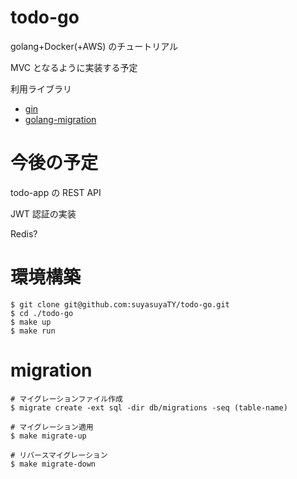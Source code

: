# todo-go

golang+Docker(+AWS) のチュートリアル

MVC となるように実装する予定

利用ライブラリ

- [gin](https://pkg.go.dev/github.com/gin-gonic/gin)
- [golang-migration](https://github.com/golang-migrate/migrate)

# 今後の予定

todo-app の REST API

JWT 認証の実装

Redis?

# 環境構築

```
$ git clone git@github.com:suyasuyaTY/todo-go.git
$ cd ./todo-go
$ make up
$ make run
```

# migration

```
# マイグレーションファイル作成
$ migrate create -ext sql -dir db/migrations -seq (table-name)

# マイグレーション適用
$ make migrate-up

# リバースマイグレーション
$ make migrate-down
```
